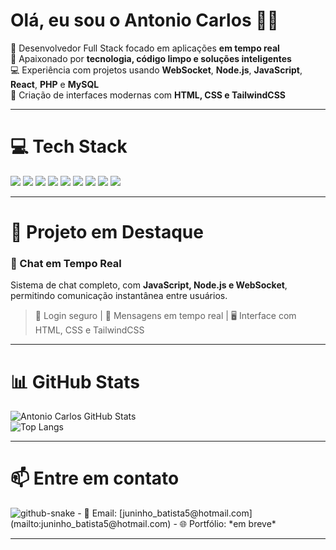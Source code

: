 

# Olá, eu sou o Antonio Carlos 👋🏼  
🚀 Desenvolvedor Full Stack focado em aplicações **em tempo real**<br>
🧠 Apaixonado por **tecnologia, código limpo e soluções inteligentes**<br>
💻 Experiência com projetos usando **WebSocket**, **Node.js**, **JavaScript**, **React**, **PHP** e **MySQL**<br>
🎨 Criação de interfaces modernas com **HTML, CSS e TailwindCSS**  

---

# 💻 Tech Stack

<p>
  <img src="https://img.shields.io/badge/javascript-%23F7DF1E.svg?style=for-the-badge&logo=javascript&logoColor=000" />
  <img src="https://img.shields.io/badge/node.js-%23339933.svg?style=for-the-badge&logo=node.js&logoColor=white" />
  <img src="https://img.shields.io/badge/WebSocket-010101?style=for-the-badge&logo=websocket&logoColor=white" />
  <img src="https://img.shields.io/badge/react-%2320232a.svg?style=for-the-badge&logo=react&logoColor=%2361DAFB" />
  <img src="https://img.shields.io/badge/php-%23777BB4.svg?style=for-the-badge&logo=php&logoColor=white" />
  <img src="https://img.shields.io/badge/mysql-%2300f.svg?style=for-the-badge&logo=mysql&logoColor=white" />
  <img src="https://img.shields.io/badge/html5-%23E34F26.svg?style=for-the-badge&logo=html5&logoColor=white" />
  <img src="https://img.shields.io/badge/css3-%231572B6.svg?style=for-the-badge&logo=css3&logoColor=white" />
  <img src="https://img.shields.io/badge/tailwindcss-%2338B2AC.svg?style=for-the-badge&logo=tailwind-css&logoColor=white" />
</p>

---

# 🚀 Projeto em Destaque

### 💬 Chat em Tempo Real  
Sistema de chat completo, com **JavaScript, Node.js e WebSocket**, permitindo comunicação instantânea entre usuários.  
> 🔐 Login seguro | 💬 Mensagens em tempo real | 🖥️ Interface com HTML, CSS e TailwindCSS

---

# 📊 GitHub Stats

![Antonio Carlos GitHub Stats](https://github-readme-stats.vercel.app/api?username=AntonioCarlos321&show_icons=true&theme=react&hide=prs,issues)  
![Top Langs](https://github-readme-stats.vercel.app/api/top-langs/?username=AntonioCarlos321&layout=compact&theme=react)

---

# 📫 Entre em contato

<picture>
  <source media="(prefers-color-scheme: dark)" srcset="https://raw.githubusercontent.com/tobiasmeyhoefer/tobiasmeyhoefer/output/github-snake-dark.svg" />
  <source media="(prefers-color-scheme: light)" srcset="https://raw.githubusercontent.com/tobiasmeyhoefer/tobiasmeyhoefer/output/github-snake.svg" />
  <img alt="github-snake" src="https://raw.githubusercontent.com/tobiasmeyhoefer/tobiasmeyhoefer/output/github-snake.svg" />
</picture>
- 📧 Email: [juninho_batista5@hotmail.com](mailto:juninho_batista5@hotmail.com)
- 🌐 Portfólio: *em breve*

---
